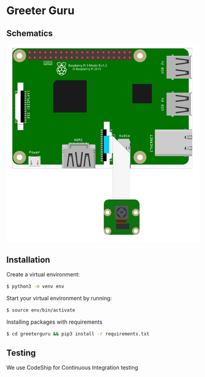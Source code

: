 # Greeter Guru

## Schematics

![Schematics](schematics.png)

## Installation

Create a virtual environment:
```bash
$ python3 -m venv env
```

Start your virtual environment by running:
```bash
$ source env/bin/activate
```
Installing packages with requirements
```bash
$ cd greeterguru && pip3 install -r requirements.txt
```

## Testing
We use CodeShip for Continuous Integration testing
